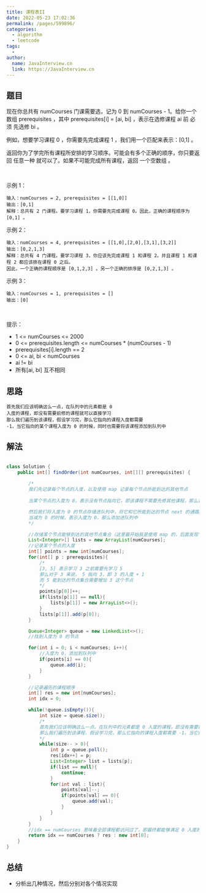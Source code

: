 ```yaml
---
title: 课程表II
date: 2022-05-23 17:02:36
permalink: /pages/599896/
categories:
  - algorithm
  - leetcode
tags:
  - 
author: 
  name: JavaInterview.cn
  link: https://JavaInterview.cn
---
```





## 题目
现在你总共有 numCourses 门课需要选，记为 0 到 numCourses - 1。给你一个数组 prerequisites ，其中 prerequisites[i] = [ai, bi] ，表示在选修课程 ai 前 必须 先选修 bi 。

例如，想要学习课程 0 ，你需要先完成课程 1 ，我们用一个匹配来表示：[0,1] 。

返回你为了学完所有课程所安排的学习顺序。可能会有多个正确的顺序，你只要返回 任意一种 就可以了。如果不可能完成所有课程，返回 一个空数组 。

 

示例 1：

    输入：numCourses = 2, prerequisites = [[1,0]]
    输出：[0,1]
    解释：总共有 2 门课程。要学习课程 1，你需要先完成课程 0。因此，正确的课程顺序为 [0,1] 。
示例 2：

    输入：numCourses = 4, prerequisites = [[1,0],[2,0],[3,1],[3,2]]
    输出：[0,2,1,3]
    解释：总共有 4 门课程。要学习课程 3，你应该先完成课程 1 和课程 2。并且课程 1 和课程 2 都应该排在课程 0 之后。
    因此，一个正确的课程顺序是 [0,1,2,3] 。另一个正确的排序是 [0,2,1,3] 。
示例 3：

    输入：numCourses = 1, prerequisites = []
    输出：[0]
 

提示：
- 1 <= numCourses <= 2000
- 0 <= prerequisites.length <= numCourses * (numCourses - 1)
- prerequisites[i].length == 2
- 0 <= ai, bi < numCourses
- ai != bi
- 所有[ai, bi] 互不相同


## 思路

    首先我们应该明确这么一点，在队列中的元素都是 0
    入度的课程，即没有需要前修的课程就可以直接学习
    那么我们遍历到该课程，假设学习完，那么它指向的课程入度都需要
    -1，当它指向的某个课程入度为 0 的时候，同时也需要将该课程添加到队列中

## 解法
```java

class Solution {
    public int[] findOrder(int numCourses, int[][] prerequisites) {
            
        /*      
        我们先记录每个节点的入度，以及使用 map 记录每个节点所能到达的其他节点
        
        当某个节点的入度为 0，表示没有节点指向它，即该课程不需要先修其他课程，那么我们就可以从 该课程 出发

        然后我们将入度为 0 的节点存储进队列中，将它和它所能到达的节点 next 的通路断开，即 next 的入度 -1，
        当减为 0 的时候，表示入度为 0，那么添加进队列中
        */

        //存储某个节点能够到达的其他节点集合（这里最开始我是使用 map 的，后面发现节点是 [0, n -1] ，那么节点值可以直接作为下标
        List<Integer>[] lists = new ArrayList[numCourses];
        //记录某个节点的入度
        int[] points = new int[numCourses];
        for(int[] p : prerequisites){
            /*
            [3, 5] 表示学习 3 之前需要先学习 5
            那么对于 3 来说， 5 指向 3，即 3 的入度 + 1
            而 5 能到达的节点集合需要增加 3 这个节点
            */
            points[p[0]]++;
            if(lists[p[1]] == null){
                lists[p[1]] = new ArrayList<>();
            }
            lists[p[1]].add(p[0]);
        }

        Queue<Integer> queue = new LinkedList<>();
        //找到入度为 0 的节点

        for(int i = 0; i < numCourses; i++){
            //入度为 0，添加到队列中
            if(points[i] == 0){
                queue.add(i);
            }
        }

        //记录遍历的课程顺序
        int[] res = new int[numCourses];
        int idx = 0;

        while(!queue.isEmpty()){
            int size = queue.size();
            /*
            首先我们应该明确这么一点，在队列中的元素都是 0 入度的课程，即没有需要前修的课程就可以直接学习
            那么我们遍历到该课程，假设学习完，那么它指向的课程入度都需要 -1，当它指向的某个课程入度为 0 的时候，同时也需要将该课程添加到队列中
            */
            while(size-- > 0){
                int p = queue.poll();
                res[idx++] = p;
                List<Integer> list = lists[p];
                if(list == null){
                    continue;
                }
                for(int val : list){
                    points[val]--;
                    if(points[val] == 0){
                        queue.add(val);
                    }
                }
            }
        }
        //idx == numCourses 意味着全部课程都访问过了，即最终都能够满足 0 入度的条件，即全部能够学习完成
        return idx == numCourses ? res : new int[0];
    }
}
```

## 总结

- 分析出几种情况，然后分别对各个情况实现 
